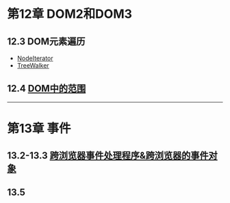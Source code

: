 # 第12章 DOM2和DOM3
## 12.3 DOM元素遍历
* [NodeIterator](https://seven777777.github.io/Js-note/12.3traverse/NodeIterator.html)
* [TreeWalker](https://seven777777.github.io/Js-note/12.3traverse/TreeWalker.html)

## 12.4 [DOM中的范围](https://seven777777.github.io/Js-note/12.4range/12.4.1.html)

----

# 第13章 事件
## 13.2-13.3 [跨浏览器事件处理程序&跨浏览器的事件对象](https://github.com/seven777777/Js-note/blob/gh-pages/13/13.2-13.3.js)
## 13.5
